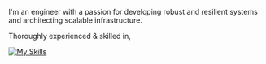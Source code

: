I'm an engineer with a passion for developing robust and resilient systems and architecting scalable infrastructure.

Thoroughly experienced & skilled in,

[![My Skills](https://skillicons.dev/icons?i=go,ts,c,deno&theme=dark)](https://skillicons.dev)
